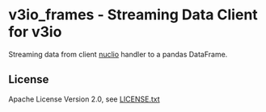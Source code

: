 # v3io_frames - Streaming Data Client for v3io

Streaming data from client [nuclio](http://nuclio.io/) handler to a pandas DataFrame.


## License

Apache License Version 2.0, see [LICENSE.txt](LICENSE.txt)
